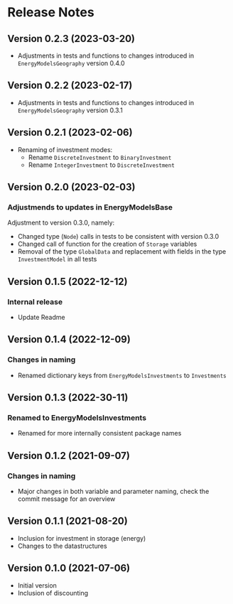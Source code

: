 Release Notes
=============

Version 0.2.3 (2023-03-20)
--------------------------
 * Adjustments in tests and functions to changes introduced in `EnergyModelsGeography` version 0.4.0

Version 0.2.2 (2023-02-17)
--------------------------
 * Adjustments in tests and functions to changes introduced in `EnergyModelsGeography` version 0.3.1

Version 0.2.1 (2023-02-06)
--------------------------
 * Renaming of investment modes:
    - Rename `DiscreteInvestment` to `BinaryInvestment`
    - Rename `IntegerInvestment` to `DiscreteInvestment`

Version 0.2.0 (2023-02-03)
--------------------------
### Adjustmends to updates in EnergyModelsBase
Adjustment to version 0.3.0, namely:
* Changed type (`Node`) calls in tests to be consistent with version 0.3.0
* Changed call of function for the creation of `Storage` variables
* Removal of the type `GlobalData` and replacement with fields in the type `InvestmentModel` in all tests

Version 0.1.5 (2022-12-12)
--------------------------
### Internal release
* Update Readme

Version 0.1.4 (2022-12-09)
--------------------------
### Changes in naming
 * Renamed dictionary keys from `EnergyModelsInvestments` to `Investments`

Version 0.1.3 (2022-30-11)
--------------------------
### Renamed to EnergyModelsInvestments
* Renamed for more internally consistent package names

Version 0.1.2 (2021-09-07)
--------------------------
### Changes in naming
* Major changes in both variable and parameter naming, check the commit message for an overview

Version 0.1.1 (2021-08-20)
--------------------------
* Inclusion for investment in storage (energy)
* Changes to the datastructures

Version 0.1.0 (2021-07-06)
--------------------------
* Initial version
* Inclusion of discounting
